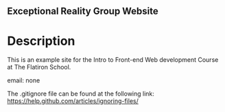 Exceptional Reality Group Website
---
# Description

This is an example site for the Intro to Front-end Web development Course at The Flatiron School.

email: none

The .gitignore file can be found at the following link:
https://help.github.com/articles/ignoring-files/
